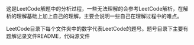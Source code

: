 这是LeetCode解题中的分析过程，一些无法理解的会参考LeetCode解析，在解析的理解基础上加上自己的理解，主要会说明一些自己在理解过程中的难点。


LeetCode目录下每个文件夹中的数字代表LeetCode的题号。题号目录下主要有题解记录文件README，代码源文件
